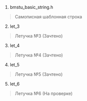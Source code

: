 1. bmstu_basic_string.h
  > Самописная шаблонная строка
2. let_3
  > Летучка №3 (Зачтено)
3. let_4
  > Летучка №4 (Зачтено)
4. let_5
  > Летучка №5 (Зачтено)
5. let_6
  > Летучка №6 (На проверке)
